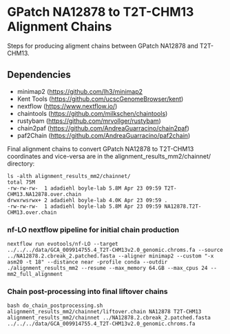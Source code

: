# GPatch NA12878 to T2T-CHM13 Alignment Chains
Steps for producing aligment chains between GPatch NA12878 and T2T-CHM13.

## Dependencies
* minimap2 (https://github.com/lh3/minimap2
* Kent Tools (https://github.com/ucscGenomeBrowser/kent)
* nextflow (https://www.nextflow.io/)
* chaintools (https://github.com/milkschen/chaintools)
* rustybam (https://github.com/mrvollger/rustybam)
* chain2paf (https://github.com/AndreaGuarracino/chain2paf)
* paf2Chain (https://github.com/AndreaGuarracino/paf2chain)

Final alignment chains to convert GPatch NA12878 to T2T-CHM13 coordinates and vice-versa are in the alignment_results_mm2/chainnet/ directory:
```
ls -alth alignment_results_mm2/chainnet/
total 75M
-rw-rw-rw-  1 adadiehl boyle-lab 5.8M Apr 23 09:59 T2T-CHM13.NA12878.over.chain
drwxrwsrwx+ 2 adadiehl boyle-lab 4.0K Apr 23 09:59 .
-rw-rw-rw-  1 adadiehl boyle-lab 5.8M Apr 23 09:59 NA12878.T2T-CHM13.over.chain
```

### nf-LO nextflow pipeline for initial chain production
```
nextflow run evotools/nf-LO --target ../../../data/GCA_009914755.4_T2T-CHM13v2.0_genomic.chroms.fa --source ../NA12878.2.cbreak_2.patched.fasta --aligner minimap2 --custom "-x asm20 -t 18" --distance near -profile conda --outdir ./alignment_results_mm2 --resume --max_memory 64.GB --max_cpus 24 --mm2_full_alignment
```

### Chain post-processing into final liftover chains
```
bash do_chain_postprocessing.sh alignment_results_mm2/chainnet/liftover.chain NA12878 T2T-CHM13 alignment_results_mm2/chainnet ../NA12878.2.cbreak_2.patched.fasta ../../../data/GCA_009914755.4_T2T-CHM13v2.0_genomic.chroms.fa
```
